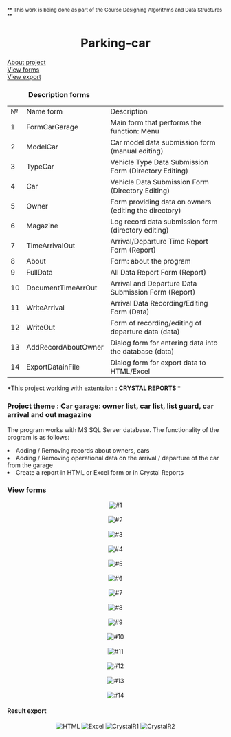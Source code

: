 <sub>** This work is being done as part of the Course Designing Algorithms and Data Structures **</sub> 
<h1 align="center">Parking-car</h1>
<div>
<a href="https://github.com/StrongerProgrammer7/Parking-car#project-theme--car-garage-owner-list-car-list-list-guard-car-arrival-and-out-magazine-"> About project </a></br>
<a href="https://github.com/StrongerProgrammer7/Parking-car#-view-forms"> View forms</a></br>
<a href="https://github.com/StrongerProgrammer7/Parking-car#-result-export-"> View export</a>
</div>
<div>
  <h3> &emsp;&emsp;&emsp;Description forms</h3>
<table>
<tr><td> № </td><td> Name form </td><td> Description </td></tr>
<tr><td> 1 </td><td> FormCarGarage </td><td> Main form that performs the function: Menu</td></tr>
<tr><td> 2 </td><td> ModelCar </td><td> Car model data submission form (manual editing)</td></tr>
<tr><td> 3 </td><td> TypeCar </td><td> Vehicle Type Data Submission Form (Directory Editing)</td></tr>
<tr><td> 4 </td><td> Car </td><td> Vehicle Data Submission Form (Directory Editing)</td></tr>
<tr><td> 5 </td><td> Owner </td><td> Form providing data on owners (editing the directory)</td></tr>
<tr><td> 6 </td><td> Magazine </td><td>Log record data submission form (directory editing)</td></tr>
<tr><td> 7 </td><td> TimeArrivalOut </td><td> Arrival/Departure Time Report Form (Report)</td></tr>
<tr><td> 8 </td><td> About </td><td> Form: about the program </td></tr>
<tr><td> 9 </td><td> FullData </td><td> All Data Report Form (Report)</td></tr>
  <tr><td> 10 </td><td> DocumentTimeArrOut </td><td> Arrival and Departure Data Submission Form (Report)</td></tr>
  <tr><td> 11 </td><td> WriteArrival </td><td> Arrival Data Recording/Editing Form (Data)</td></tr>
  <tr><td> 12 </td><td> WriteOut </td><td> Form of recording/editing of departure data (data)</td></tr>
  <tr><td> 13 </td><td> AddRecordAboutOwner </td><td> Dialog form for entering data into the database (data)</td></tr>
  <tr><td> 14 </td><td> ExportDatainFile </td><td> Dialog form for export data to HTML/Excel </td></tr>
</table>
<p> *This project working with extentsion : <strong> CRYSTAL REPORTS </strong>*</p>
</div>
<h3>Project theme : Car garage: owner list, car list, list guard, car arrival and out magazine </h3>
<p>The program works with MS SQL Server database. The functionality of the program is as follows:</br>
<li>Adding / Removing records about owners, cars</li>
<li>Adding / Removing operational data on the arrival / departure of the car from the garage</li>
<li>Create a report in HTML or Excel form or in Crystal Reports</li>
</p>
<h3> View forms</h3>
<div align="center">
<img src="https://user-images.githubusercontent.com/71569051/226197440-99e57fd2-7142-4ce8-b9ff-a25605c91306.png" alt="#1">
</br></br>
<img src="https://user-images.githubusercontent.com/71569051/226196969-e3c69848-c619-4e66-be18-dd9e307303ba.png" alt="#2">
</br></br>
<img src="https://user-images.githubusercontent.com/71569051/226196850-0ade5ec9-5c7c-45e3-b23a-fb2fabff0767.png" alt="#3">
</br></br>
<img src="https://user-images.githubusercontent.com/71569051/226197023-52aab108-764f-4330-8fa3-d85438571f9b.png" alt="#4">
</br></br>
<img src="https://user-images.githubusercontent.com/71569051/226197367-a5db8299-6d85-4a04-a971-812c0d28f9f6.png" alt="#5">
</br></br>
<img src="https://user-images.githubusercontent.com/71569051/226197085-231c38f3-a1b6-41cc-9b78-e83d1ec06434.png" alt="#6">
</br></br>
<img src="https://user-images.githubusercontent.com/71569051/226197165-a369ef56-6fb9-4438-96da-df6b40166f5f.png" alt="#7">
</br></br>
<img src="https://user-images.githubusercontent.com/71569051/226197337-596b5de7-66fe-4b04-88c3-c1d60d018df8.png" alt="#8">
</br></br>
<img src="https://user-images.githubusercontent.com/71569051/226197292-da5c5833-1c6a-4cc3-9142-d5471d02fa3a.png" alt="#9">
</br></br>
<img src="https://user-images.githubusercontent.com/71569051/226197754-866e86f8-cffa-4327-a9fd-36707d5575d9.png" alt="#10">
</br></br>
<img src="https://user-images.githubusercontent.com/71569051/226197771-8f4fa018-4316-4dca-8430-81c10d697d59.png" alt="#11">
</br></br>
<img src="https://user-images.githubusercontent.com/71569051/226197792-4504d5c5-7fef-43e3-94a1-03e25a159bb1.png" alt="#12">
</br></br>
<img src="https://user-images.githubusercontent.com/71569051/226197809-f2814f33-5712-412d-a94f-b5262051baff.png" alt="#13">
</br></br>
<img src="https://user-images.githubusercontent.com/71569051/226198429-10b19cbd-db08-4f02-90fe-1ea8bba1f2d6.png" alt="#14">
</div>
<h4> Result export </h4>
<div align="center">
<img src="https://user-images.githubusercontent.com/71569051/226198480-ad058d2c-d3ef-4375-9cac-5cff45fba7af.png" alt="HTML">
<img src="https://user-images.githubusercontent.com/71569051/226198474-fe427774-d277-42a9-8e3f-0120ff47ebc6.png" alt="Excel">
<img src="https://user-images.githubusercontent.com/71569051/226198489-6072d12f-c345-4b56-a424-8e42fc984cbe.png" alt="CrystalR1">
<img src="https://user-images.githubusercontent.com/71569051/226198512-b0e7e9af-e75c-47ea-b1a5-4de6e393fe53.png" alt="CrystalR2">
</div>
